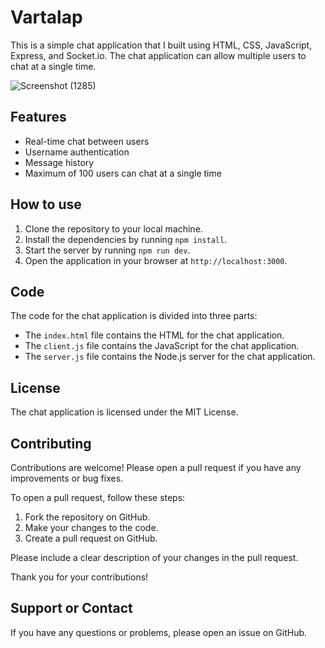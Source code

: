 # Vartalap

This is a simple chat application that I built using HTML, CSS, JavaScript, Express, and Socket.io. The chat application can allow multiple users to chat at a single time.

![Screenshot (1285)](https://github.com/HIMU-2001/portfolio/assets/100105826/a2c1099b-594a-4338-ba2d-6cdf8ea94269)
## Features

* Real-time chat between users
* Username authentication
* Message history
* Maximum of 100 users can chat at a single time

## How to use

1. Clone the repository to your local machine.
2. Install the dependencies by running `npm install`.
3. Start the server by running `npm run dev`.
4. Open the application in your browser at `http://localhost:3000`.

## Code

The code for the chat application is divided into three parts:

* The `index.html` file contains the HTML for the chat application.
* The `client.js` file contains the JavaScript for the chat application.
* The `server.js` file contains the Node.js server for the chat application.

## License

The chat application is licensed under the MIT License.

## Contributing

Contributions are welcome! Please open a pull request if you have any improvements or bug fixes.

To open a pull request, follow these steps:

1. Fork the repository on GitHub.
2. Make your changes to the code.
3. Create a pull request on GitHub.

Please include a clear description of your changes in the pull request.

Thank you for your contributions!

## Support or Contact

If you have any questions or problems, please open an issue on GitHub.

